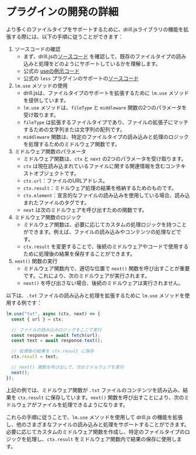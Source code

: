 # プラグインの開発の詳細

より多くのファイルタイプをサポートするために、drill.jsライブラリの機能を拡張する際には、以下の手順に従うことができます： 
1. ソースコードの確認 
   - まず、drill.jsの[ソースコード](https://github1s.com/kirakiray/drill.js/blob/main/src/use.mjs) を確認して、既存のファイルタイプの読み込みと処理をどのようにサポートしているかを理解します。 
   - 公式の [useの例示コード](https://github1s.com/kirakiray/drill.js/blob/main/examples/lm-use/index.html) 
   - 公式の `less` プラグインのサポートの[ソースコード](https://github1s.com/kirakiray/drill.js/blob/main/libs/less/src/init.js) 
2. `lm.use` メソッドの使用 
   - drill.jsは、ファイルタイプのサポートを拡張するために `lm.use` メソッドを提供しています。 
   - `lm.use` メソッドは、`fileType` と `middleware` 関数の2つのパラメータを受け取ります。 
   - `fileType` は拡張するファイルタイプであり、ファイルの拡張子にマッチするための文字列または文字列の配列です。 
   - `middleware` 関数は、特定のファイルタイプの読み込みと処理のロジックを処理するためのミドルウェア関数です。 
3. ミドルウェア関数のパラメータ 
   - ミドルウェア関数は、`ctx` と `next` の2つのパラメータを受け取ります。 
   - `ctx` は現在読み込まれているファイルに関する関連情報を含むコンテキストオブジェクトです。 
   - `ctx.url`：ファイルのURLアドレス。 
   - `ctx.result`：ミドルウェア処理の結果を格納するためのものです。 
   - `ctx.element`：宣言的なファイルの読み込みを使用している場合、読み込まれたファイルのタグです。 
   - `next` は次のミドルウェアを呼び出すための関数です。 
4. ミドルウェア関数のロジック
   - ミドルウェア関数は、必要に応じてカスタムの処理ロジックを持つことができます。例えば、ファイルの読み込みやコンテンツの処理などです。 
   - `ctx.result` を変更することで、後続のミドルウェアやコードで使用するために処理後の結果を保存することができます。 
5. `next()` 関数の実行 
   - ミドルウェア関数内で、適切な位置で `next()` 関数を呼び出すことが重要です。これにより、次のミドルウェアが実行されます。 
   - `next()` を呼び出さない場合、後続のミドルウェアは実行されません。

以下は、`.txt` ファイルの読み込みと処理を拡張するために `lm.use` メソッドを使用する例です：

```javascript
lm.use("txt", async (ctx, next) => {
  const { url } = ctx;

  // ファイルの読み込みロジックをここで実行
  const response = await fetch(url);
  const text = await response.text();

  // 処理後の結果を ctx.result に保存
  ctx.result = text;

  // next() 関数を呼び出して、次のミドルウェアを実行
  next();
});
```

上記の例では、ミドルウェア関数が `.txt` ファイルのコンテンツを読み込み、結果を `ctx.result` に保存しています。`next()` 関数を呼び出すことにより、次のミドルウェアがファイルを処理できるようになります。

これらの手順に従うことで、`lm.use` メソッドを使用して drill.js の機能を拡張し、他のさまざまなファイルの読み込みと処理をサポートすることができます。必要に応じてカスタムのミドルウェア関数を作成し、特定のファイルタイプのロジックを処理し、`ctx.result` をミドルウェア関数内で結果の保存に使用します。